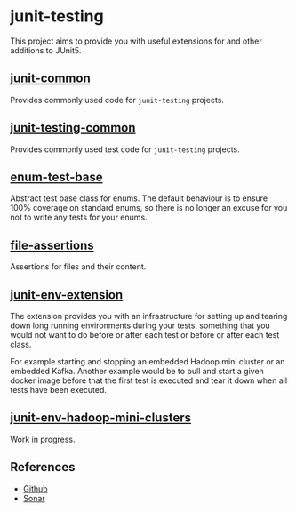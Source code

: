 # junit-testing

This project aims to provide you with useful extensions for and other additions to JUnit5.


## [junit-common](./junit-common)

Provides commonly used code for ``junit-testing`` projects.


## [junit-testing-common](./junit-testing-common)

Provides commonly used test code for ``junit-testing`` projects.


## [enum-test-base](./enum-test-base)

Abstract test base class for enums. The default behaviour is to ensure 100% coverage on
standard enums, so there is no longer an excuse for you not to write any tests for your
enums.


## [file-assertions](./file-assertions)

Assertions for files and their content.


## [junit-env-extension](./junit-env-extension)

The extension provides you with an infrastructure for setting up and tearing down long
running environments during your tests, something that you would not want to do before
or after each test or before or after each test class.

For example starting and stopping an embedded Hadoop mini cluster or an embedded Kafka.
Another example would be to pull and start a given docker image before that the first
test is executed and tear it down when all tests have been executed.


## [junit-env-hadoop-mini-clusters](./junit-env-hadoop-mini-clusters)

Work in progress.


## References

- [Github](https://github.com/coldrye-java/junit-testing)
- [Sonar](http://sonar.coldrye.eu/dashboard?id=eu.coldrye.junit%3Ajunit-testing)
